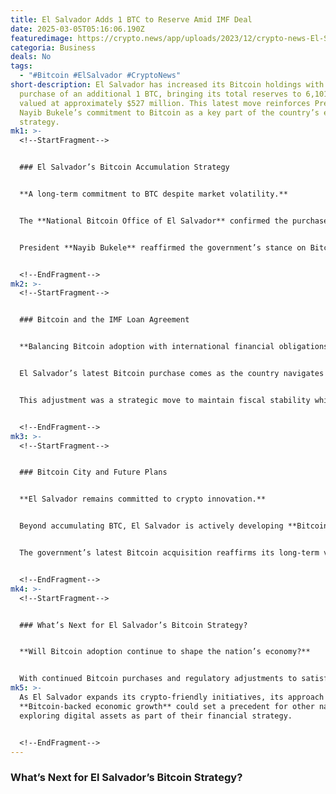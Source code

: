 ```yaml
---
title: El Salvador Adds 1 BTC to Reserve Amid IMF Deal
date: 2025-03-05T05:16:06.190Z
featuredimage: https://crypto.news/app/uploads/2023/12/crypto-news-El-Salvador-option04.webp
categoria: Business
deals: No
tags:
  - "#Bitcoin #ElSalvador #CryptoNews"
short-description: El Salvador has increased its Bitcoin holdings with the
  purchase of an additional 1 BTC, bringing its total reserves to 6,101.18 BTC,
  valued at approximately $527 million. This latest move reinforces President
  Nayib Bukele’s commitment to Bitcoin as a key part of the country’s economic
  strategy.
mk1: >-
  <!--StartFragment-->


  ### El Salvador’s Bitcoin Accumulation Strategy


  **A long-term commitment to BTC despite market volatility.**


  The **National Bitcoin Office of El Salvador** confirmed the purchase on March 4 via a post on **X**. The acquisition is part of the government’s **“1 BTC a day” accumulation strategy**, designed to strengthen financial diversification and hedge against traditional economic risks.


  President **Nayib Bukele** reaffirmed the government’s stance on Bitcoin adoption, commenting on **X**, “It’s not stopping,” signaling ongoing commitment to BTC despite short-term market fluctuations.


  <!--EndFragment-->
mk2: >-
  <!--StartFragment-->


  ### Bitcoin and the IMF Loan Agreement


  **Balancing Bitcoin adoption with international financial obligations.**


  El Salvador’s latest Bitcoin purchase comes as the country navigates its **$1.4 billion loan agreement** with the **International Monetary Fund (IMF)**. To align with IMF requirements, El Salvador recently **modified its Bitcoin law**, making the use of BTC **voluntary** rather than mandatory.


  This adjustment was a strategic move to maintain fiscal stability while continuing to embrace Bitcoin as part of its broader economic vision. Despite the policy shift, El Salvador has added **46 BTC in the last 30 days**, worth approximately **$3.97 million**, according to the National Bitcoin Office.


  <!--EndFragment-->
mk3: >-
  <!--StartFragment-->


  ### Bitcoin City and Future Plans


  **El Salvador remains committed to crypto innovation.**


  Beyond accumulating BTC, El Salvador is actively developing **Bitcoin City**, a project aimed at positioning the country as a global hub for cryptocurrency and blockchain innovation. Since gaining worldwide attention in 2023, the initiative continues to push forward with measures designed to **attract investment, promote tourism, and foster a Bitcoin-friendly economy**.


  The government’s latest Bitcoin acquisition reaffirms its long-term vision, despite ongoing debates surrounding the integration of BTC into national financial policies.


  <!--EndFragment-->
mk4: >-
  <!--StartFragment-->


  ### What’s Next for El Salvador’s Bitcoin Strategy?


  **Will Bitcoin adoption continue to shape the nation’s economy?**


  With continued Bitcoin purchases and regulatory adjustments to satisfy international lenders, El Salvador is striking a **delicate balance between innovation and financial diplomacy**. While some analysts remain skeptical, the government’s commitment to BTC as an economic tool remains **unwavering**.
mk5: >-
  As El Salvador expands its crypto-friendly initiatives, its approach to
  **Bitcoin-backed economic growth** could set a precedent for other nations
  exploring digital assets as part of their financial strategy.


  <!--EndFragment-->
---
```

### What’s Next for El Salvador’s Bitcoin Strategy?